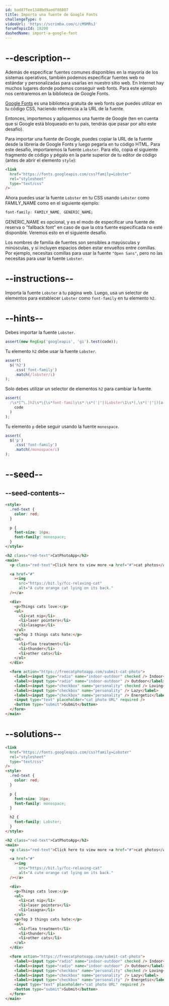 ```yaml
---
id: bad87fee1348bd9aedf08807
title: Importa una fuente de Google Fonts
challengeType: 0
videoUrl: 'https://scrimba.com/c/cM9MRsJ'
forumTopicId: 18200
dashedName: import-a-google-font
---
```


# --description--

Además de especificar fuentes comunes disponibles en la mayoría de los sistemas operativos, también podemos especificar fuentes web no estándar y personalizadas para usarlas en nuestro sitio web. En Internet hay muchos lugares donde podemos conseguir web fonts. Para este ejemplo nos centraremos en la biblioteca de Google Fonts.

[Google Fonts](https://fonts.google.com/) es una biblioteca gratuita de web fonts que puedes utilizar en tu código CSS, haciendo referencia a la URL de la fuente.

Entonces, importemos y apliquemos una fuente de Google (ten en cuenta que si Google está bloqueado en tu país, tendrás que pasar por alto este desafío).

Para importar una fuente de Google, puedes copiar la URL de la fuente desde la librería de Google Fonts y luego pegarla en tu código HTML. Para este desafío, importaremos la fuente `Lobster`. Para ello, copia el siguiente fragmento de código y pégalo en la parte superior de tu editor de código (antes de abrir el elemento `style`):

```html
<link
  href="https://fonts.googleapis.com/css?family=Lobster"
  rel="stylesheet"
  type="text/css"
/>
```

Ahora puedes usar la fuente `Lobster` en tu CSS usando `Lobster` como FAMILY_NAME como en el siguiente ejemplo:

```css
font-family: FAMILY_NAME, GENERIC_NAME;
```

GENERIC_NAME es opcional, y es el modo de especificar una fuente de reserva o "fallback font" en caso de que la otra fuente especificada no esté disponible. Veremos esto en el siguiente desafío.

Los nombres de familia de fuentes son sensibles a mayúsculas y minúsculas, y si incluyen espacios deben estar envueltos entre comillas. Por ejemplo, necesitas comillas para usar la fuente `"Open Sans"`, pero no las necesitas para usar la fuente `Lobster`.

# --instructions--

Importa la fuente `Lobster` a tu página web. Luego, usa un selector de elementos para establecer `Lobster` como `font-family` en tu elemento `h2`.

# --hints--

Debes importar la fuente `Lobster`.

```js
assert(new RegExp('googleapis', 'gi').test(code));
```

Tu elemento `h2` debe usar la fuente `Lobster`.

```js
assert(
  $('h2')
    .css('font-family')
    .match(/lobster/i)
);
```

Solo debes utilizar un selector de elementos `h2` para cambiar la fuente.

```js
assert(
  /\s*[^\.]h2\s*\{\s*font-family\s*:\s*('|"|)Lobster\1\s*(,\s*('|"|)[a-z -]+\3\s*)?(;\s*\}|\})/gi.test(
    code
  )
);
```

Tu elemento `p` debe seguir usando la fuente `monospace`.

```js
assert(
  $('p')
    .css('font-family')
    .match(/monospace/i)
);
```

# --seed--

## --seed-contents--

```html
<style>
  .red-text {
    color: red;
  }

  p {
    font-size: 16px;
    font-family: monospace;
  }
</style>

<h2 class="red-text">CatPhotoApp</h2>
<main>
  <p class="red-text">Click here to view more <a href="#">cat photos</a>.</p>

  <a href="#"
    ><img
      src="https://bit.ly/fcc-relaxing-cat"
      alt="A cute orange cat lying on its back."
  /></a>

  <div>
    <p>Things cats love:</p>
    <ul>
      <li>cat nip</li>
      <li>laser pointers</li>
      <li>lasagna</li>
    </ul>
    <p>Top 3 things cats hate:</p>
    <ol>
      <li>flea treatment</li>
      <li>thunder</li>
      <li>other cats</li>
    </ol>
  </div>

  <form action="https://freecatphotoapp.com/submit-cat-photo">
    <label><input type="radio" name="indoor-outdoor" checked /> Indoor</label>
    <label><input type="radio" name="indoor-outdoor" /> Outdoor</label><br />
    <label><input type="checkbox" name="personality" checked /> Loving</label>
    <label><input type="checkbox" name="personality" /> Lazy</label>
    <label><input type="checkbox" name="personality" /> Energetic</label><br />
    <input type="text" placeholder="cat photo URL" required />
    <button type="submit">Submit</button>
  </form>
</main>
```

# --solutions--

```html
<link
  href="https://fonts.googleapis.com/css?family=Lobster"
  rel="stylesheet"
  type="text/css"
/>
<style>
  .red-text {
    color: red;
  }

  p {
    font-size: 16px;
    font-family: monospace;
  }

  h2 {
    font-family: Lobster;
  }
</style>

<h2 class="red-text">CatPhotoApp</h2>
<main>
  <p class="red-text">Click here to view more <a href="#">cat photos</a>.</p>

  <a href="#"
    ><img
      src="https://bit.ly/fcc-relaxing-cat"
      alt="A cute orange cat lying on its back."
  /></a>

  <div>
    <p>Things cats love:</p>
    <ul>
      <li>cat nip</li>
      <li>laser pointers</li>
      <li>lasagna</li>
    </ul>
    <p>Top 3 things cats hate:</p>
    <ol>
      <li>flea treatment</li>
      <li>thunder</li>
      <li>other cats</li>
    </ol>
  </div>

  <form action="https://freecatphotoapp.com/submit-cat-photo">
    <label><input type="radio" name="indoor-outdoor" checked /> Indoor</label>
    <label><input type="radio" name="indoor-outdoor" /> Outdoor</label><br />
    <label><input type="checkbox" name="personality" checked /> Loving</label>
    <label><input type="checkbox" name="personality" /> Lazy</label>
    <label><input type="checkbox" name="personality" /> Energetic</label><br />
    <input type="text" placeholder="cat photo URL" required />
    <button type="submit">Submit</button>
  </form>
</main>
```
